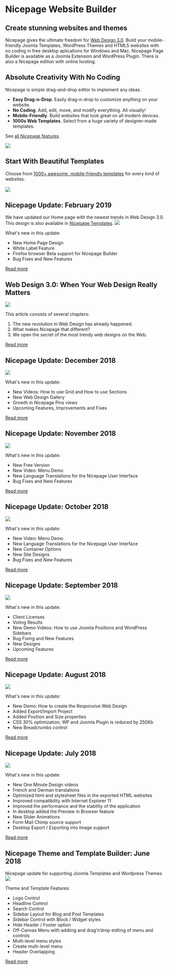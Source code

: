 # Nicepage Website Builder

## Create stunning websites and themes
Nicepage gives the ultimate freedom for <a href="https://nicepage.com/blog/detail/22994/web-design-3-0-when-your-web-design-really-matters">Web Design 3.0</a>.
Build your mobile-friendly Joomla Templates, WordPress Themes and HTML5 websites with no coding in free desktop aplications for Windows and Mac. Nicepage Page Builder is available as a Joomla Extension and WordPress Plugin. There is also a Nicepage edition with online hosting.

## Absolute Creativity With No Coding
Nicepage is simple drag-and-drop editor to implement any ideas.
* **Easy Drag-n-Drop**. Easily drag-n-drop to customize anything on your website.
* **No Coding**. Add, edit, move, and modify everything. All visually!
* **Mobile-Friendly**. Build websites that look great on all modern devices.
* **1000s Web Templates**. Select from a huge variety of designer-made templates.

See <a href="https://nicepage.com/doc/article/11912/key-features">all Nicepage features</a>.

<a href="https://nicepage.com/doc/article/11912/key-features"><img src="absolute-creativity-with-no-coding-with-free-nicepage-website-builder.gif"></a>

## Start With Beautiful Templates
Choose from <a href="https://nicepage.com/templates">1000+ awesome, mobile-friendly templates</a> for every kind of websites.
<br><br>
<a href="https://nicepage.com/templates"><img src="free-nicepage-templates.jpg"></a>

## Nicepage Update: February 2019
We have updated our Home page with the newest trends in Web Design 3.0. This design is also available in <a href="https://nicepage.com/blog/detail/22994/web-design-3-0-when-your-web-design-really-matters">Nicepage Templates</a>.
<a href="https://nicepage.com/questions/25017/nicepage-update-february-2019"><img src="Nicepage-home-page-with-the-newest-trends-in-Web-Design-3-0.jpg"></a>

What's new in this update:
* New Home Page Design
* White Label Feature
* Firefox browser Beta support for Nicepage Builder
* Bug Fixes and New Features

<a href="https://nicepage.com/questions/25017/nicepage-update-february-2019">Read more</a>

## Web Design 3.0: When Your Web Design Really Matters
<a href="https://nicepage.com/blog/detail/22994/web-design-3-0-when-your-web-design-really-matters"><img src="Web-Design-3-0-When-Your-Web-Design-Really-Matters.jpeg"></a>

This article consists of several chapters:
1. The new revolution in Web Design has already happened. 
2. What makes Nicepage that different? 
3. We open the secret of the most trendy web designs on the Web.

<a href="https://nicepage.com/blog/detail/22994/web-design-3-0-when-your-web-design-really-matters">Read more</a>

## Nicepage Update: December 2018
<a href="https://nicepage.com/questions/19980/nicepage-update-december-2018"><img src="Nicepage-web-design-templates-gallery.jpg"></a>

What's new in this update:
* New Videos: How to use Grid and How to use Sections
* New Web Design Gallery
* Growth in Nicepage Pins views
* Upcoming Features, Improvements and Fixes

<a href="https://nicepage.com/questions/19980/nicepage-update-december-2018">Read more</a>

## Nicepage Update: November 2018
<a href="https://nicepage.com/questions/16687/nicepage-update-nov-2018"><img src="Free-Nicepage-templates-on-pinterest.jpg"></a>

What's new in this update:
* New Free Version
* New Video: Menu Demo
* New Language Translations for the Nicepage User Interface
* Bug Fixes and New Features

<a href="https://nicepage.com/questions/16687/nicepage-update-nov-2018">Read more</a>

## Nicepage Update: October 2018
<a href="https://nicepage.com/questions/10239/nicepage-update-oct-2018"><img src="Nicepage-application-plugin-extension-user-interface-UI.png"></a>

What's new in this update:
* New Video: Menu Demo
* New Language Translations for the Nicepage User Interface
* New Container Options
* New Site Designs
* Bug Fixes and New Features

<a href="https://nicepage.com/questions/10239/nicepage-update-oct-2018">Read more</a>

## Nicepage Update: September 2018
<a href="https://nicepage.com/questions/7044/nicepage-update-sep-oct-2018"><img src="free-nicepage-templates-september.jpg"></a>

What's new in this update:
* Client Licenses
* Voting Results
* New Demo Videos: How to use Joomla Positions and WordPress Sidebars
* Bug Fixing and New Features
* New Designs
* Upcoming Features

<a href="https://nicepage.com/questions/7044/nicepage-update-sep-oct-2018">Read more</a>

## Nicepage Update: August 2018
<a href="https://nicepage.com/questions/5311/nicepage-update-august-september-2018"><img src="Nicepage-create-the-Responsive-Web-Design-for-each-device.jpg"></a>

What's new in this update:
* New Demo: How to create the Responsive Web Design
* Added Export/Import Project
* Added Position and Size properties
* CSS 30% optimization, WP and Joomla Plugin is reduced by 250Kb
* New Breadcrumbs control

<a href="https://nicepage.com/questions/5311/nicepage-update-august-september-2018">Read more</a>

## Nicepage Update: July 2018
<a href="https://nicepage.com/questions/2510/nicepage-update-17-jul-2018"><img src="how-to-create-web-design-3-0-in-a-minute.png"></a>

What's new in this update:
* New One Minute Design videos
* French and German translations
* Optimized html and stylesheet files in the exported HTML websites
* Improved compatibility with Internet Explorer 11
* Improved the performance and the stability of the application
* In desktop added the Preview in Browser feature
* New Slider Animations
* Form Mail Chimp source support
* Desktop Export / Exporting into Image support

<a href="https://nicepage.com/questions/2510/nicepage-update-17-jul-2018">Read more</a>

## Nicepage Theme and Template Builder: June 2018
Nicepage update for supporting Joomla Templates and Wordpress Themes
<a href="https://nicepage.com/questions/2488/nicepage-feature-update-june-2018"><img src="Nicepage-editor-for-wordpress-themes-and-joomla-templates.png"></a>

Theme and Template Features:
* Logo Control
* Headline Control
* Search Control
* Sidebar Layout for Blog and Post Templates
* Sidebar Control with Block / Widget styles
* Hide Header / Footer option
* Off-Canvas Menu with addiing and drag’n’drop eidting of menu and controls
* Multi-level menu styles
* Create multi-level menu
* Header Overlapping

<a href="https://nicepage.com/questions/2488/nicepage-feature-update-june-2018">Read more</a>
